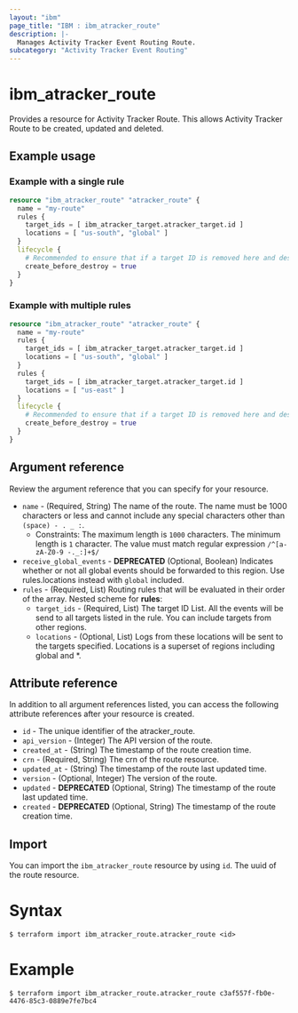 ```yaml
---
layout: "ibm"
page_title: "IBM : ibm_atracker_route"
description: |-
  Manages Activity Tracker Event Routing Route.
subcategory: "Activity Tracker Event Routing"
---
```


# ibm_atracker_route

Provides a resource for Activity Tracker Route. This allows Activity Tracker Route to be created, updated and deleted.

## Example usage

### Example with a single rule
```terraform
resource "ibm_atracker_route" "atracker_route" {
  name = "my-route"
  rules {
    target_ids = [ ibm_atracker_target.atracker_target.id ]
    locations = [ "us-south", "global" ]
  }
  lifecycle {
    # Recommended to ensure that if a target ID is removed here and destroyed in a plan, this is updated first
    create_before_destroy = true
  }
}
```

### Example with multiple rules

```terraform
resource "ibm_atracker_route" "atracker_route" {
  name = "my-route"
  rules {
    target_ids = [ ibm_atracker_target.atracker_target.id ]
    locations = [ "us-south", "global" ]
  }
  rules {
    target_ids = [ ibm_atracker_target.atracker_target.id ]
    locations = [ "us-east" ]
  }
  lifecycle {
    # Recommended to ensure that if a target ID is removed here and destroyed in a plan, this is updated first
    create_before_destroy = true
  }
}
```

## Argument reference

Review the argument reference that you can specify for your resource.

* `name` - (Required, String) The name of the route. The name must be 1000 characters or less and cannot include any special characters other than `(space) - . _ :`.
  * Constraints: The maximum length is `1000` characters. The minimum length is `1` character. The value must match regular expression `/^[a-zA-Z0-9 -._:]+$/`
* `receive_global_events` - **DEPRECATED** (Optional, Boolean) Indicates whether or not all global events should be forwarded to this region.  Use rules.locations instead with `global` included.
* `rules` - (Required, List) Routing rules that will be evaluated in their order of the array.
Nested scheme for **rules**:
	* `target_ids` - (Required, List) The target ID List. All the events will be send to all targets listed in the rule. You can include targets from other regions.
	* `locations` - (Optional, List) Logs from these locations will be sent to the targets specified. Locations is a superset of regions including global and *.

## Attribute reference

In addition to all argument references listed, you can access the following attribute references after your resource is created.

* `id` - The unique identifier of the atracker_route.
* `api_version` - (Integer) The API version of the route.
* `created_at` - (String) The timestamp of the route creation time.
* `crn` - (Required, String) The crn of the route resource.
* `updated_at` - (String) The timestamp of the route last updated time.
* `version` - (Optional, Integer) The version of the route.
* `updated` - **DEPRECATED** (Optional, String) The timestamp of the route last updated time.
* `created` - **DEPRECATED** (Optional, String) The timestamp of the route creation time.

## Import

You can import the `ibm_atracker_route` resource by using `id`. The uuid of the route resource.

# Syntax
```
$ terraform import ibm_atracker_route.atracker_route <id>
```

# Example
```
$ terraform import ibm_atracker_route.atracker_route c3af557f-fb0e-4476-85c3-0889e7fe7bc4
```
